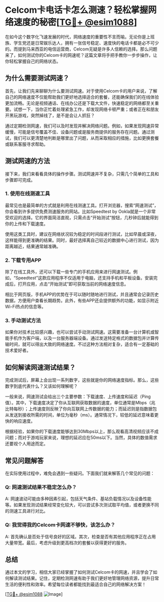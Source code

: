 # Celcom卡电话卡怎么测速？轻松掌握网络速度的秘密[[TG💪+ @esim1088](https://t.me/s/esim1088)]

在如今这个数字化飞速发展的时代，网络速度的重要性不言而喻。无论你是上班族、学生党还是日常娱乐达人，拥有一张信号稳定、速度快的电话卡都是必不可少的。而提到马来西亚的电信运营商，Celcom无疑是许多人信赖的选择。那么问题来了，如何测试你的Celcom卡的网速呢？这篇文章将手把手教你一步步操作，让你轻松掌握自己的网络状态。

## 为什么需要测试网速？

首先，让我们先来聊聊为什么要测试网速。对于使用Celcom卡的用户来说，了解自己的网络速度不仅能帮助我们更好地选择适合的套餐，还能确保我们的在线体验更加流畅。无论是视频通话、在线办公还是下载大文件，快速稳定的网络都至关重要。试想一下，当你正忙着处理紧急工作，却发现网络卡顿严重；或者正在和朋友开黑玩游戏，突然掉线了，是不是会让人抓狂？

通过定期检测网速，我们可以及时发现并解决网络问题。例如，如果发现网速异常缓慢，可能是信号覆盖不佳、设备问题或是服务商提供的服务存在问题。通过测试，我们可以更清楚地判断是哪里出了问题，从而采取相应的措施，比如更换套餐或联系客服寻求帮助。

## 测试网速的方法

接下来，我们来看看具体的操作步骤。测试网速并不复杂，只需几个简单的工具和步骤即可完成。

### 1. 使用在线测速工具

最常见也是最简单的方式就是利用在线测速工具。打开浏览器，搜索“网速测试”，你会看到许多提供免费测速服务的网站。比如Speedtest by Ookla就是一个非常受欢迎的选择。它的界面简洁直观，只需点击“开始测试”按钮，几秒钟后就能得到你的上传和下载速度。

使用这类工具时，建议在网络状况较为稳定的时间段进行测试，比如早晨或深夜，这样能得到更准确的结果。同时，最好选择离自己较近的数据中心进行测试，因为距离越近，结果通常越准确。

### 2. 下载专用APP

除了在线工具外，还可以下载一些专门的手机应用来进行网速测试。例如，“Speedtest”这款应用程序不仅适用于电脑，还支持手机和平板设备。安装完成后，打开应用，点击“开始测试”即可获取当前的网络速度信息。

相比于网页版，手机APP的优势在于可以随时随地进行测试，并且通常会记录历史数据，方便用户查看长期趋势。此外，有些APP还会提供额外的功能，如显示附近Wi-Fi热点的信息等。

### 3. 手动测试方法

如果你对技术比较感兴趣，也可以尝试手动测试网速。这需要准备一台计算机或智能手机作为客户端，以及一台服务器端设备。通过发送特定格式的数据包并计算传输时间，就可以得出大致的网络速度。不过这种方法相对复杂，适合有一定基础的技术爱好者。

## 如何解读网速测试结果？

完成测试后，屏幕上会出现一系列数字，这些就是你的网络速度指标。那么，这些数字到底代表什么？又该如何理解呢？

一般来说，网速测试会给出三个主要参数：下载速度、上传速度和延迟（Ping值）。其中，下载速度决定了你从互联网获取数据的速度，单位通常是Mbps（兆比特每秒）；上传速度则反映了你向互联网上传数据的能力；而延迟则是指数据包从发送到接收所需的时间，单位为毫秒（ms）。通常情况下，较低的延迟意味着更快的响应速度。

根据经验，如果你的下载速度能够达到30Mbps以上，那么观看高清视频应该不成问题；而对于游戏玩家来说，理想的延迟应在50ms以下。当然，具体的数值需求还要视个人用途而定。

## 常见问题解答

在实际使用过程中，难免会遇到一些疑问。下面我们就来解答几个常见的问题：

### Q: 网速测试结果不稳定怎么办？
A: 网速波动可能由多种因素引起，包括天气条件、基站负载情况以及设备性能等。如果发现测试结果经常变化较大，可以尝试多次测试取平均值，或者更换不同的测速工具进行对比。

### Q: 我觉得我的Celcom卡网速不够快，该怎么办？
A: 首先确认是否处于信号良好的区域。其次，检查是否有其他应用程序正在占用大量带宽。最后，考虑升级到更高档次的套餐以获得更好的服务。

## 总结

通过本文的学习，相信大家已经掌握了如何测试Celcom卡的网速，并且学会了如何解读测试结果。记住，定期检测网速有助于我们更好地管理网络资源，提升日常生活的便利性和效率。希望每位读者都能找到最适合自己的网络解决方案！

[[TG💪+ @esim1088](https://t.me/s/esim1088) ![Image](https://i.postimg.cc/4NQfJmqS/Snipaste-2025-05-13-00-14-12.png)]
